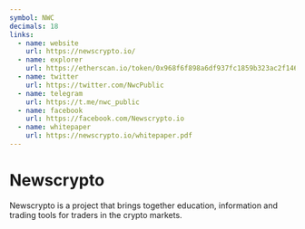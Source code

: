 ```yaml
---
symbol: NWC
decimals: 18
links:
  - name: website
    url: https://newscrypto.io/
  - name: explorer
    url: https://etherscan.io/token/0x968f6f898a6df937fc1859b323ac2f14643e3fed
  - name: twitter
    url: https://twitter.com/NwcPublic
  - name: telegram
    url: https://t.me/nwc_public
  - name: facebook
    url: https://facebook.com/Newscrypto.io
  - name: whitepaper
    url: https://newscrypto.io/whitepaper.pdf
---
```


# Newscrypto

Newscrypto is a project that brings together education, information and trading tools for traders in the crypto markets.
